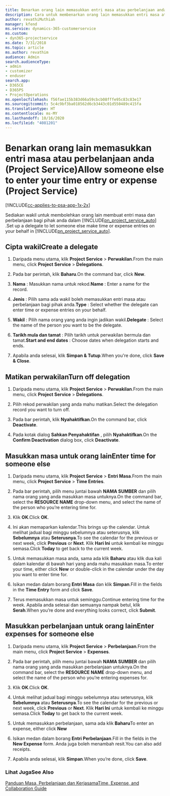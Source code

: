 ```yaml
---
title: Benarkan orang lain memasukkan entri masa atau perbelanjaan anda
description: Cara untuk membenarkan orang lain memasukkan entri masa atau perbelanjaan anda dalam Project Service
author: revathiMuthiah
manager: kfend
ms.service: dynamics-365-customerservice
ms.custom:
- dyn365-projectservice
ms.date: 7/31/2018
ms.topic: article
ms.author: revathim
audience: Admin
search.audienceType:
- admin
- customizer
- enduser
search.app:
- D365CE
- D365PS
- ProjectOperations
ms.openlocfilehash: f56fae115b383d66a59cbcb08fffe95c83c83e17
ms.sourcegitcommit: 5c4c9bf3ba018562d6cb3443c01d550489c415fa
ms.translationtype: HT
ms.contentlocale: ms-MY
ms.lasthandoff: 10/16/2020
ms.locfileid: "4081201"
---
```

# <a name="allow-someone-else-to-enter-your-time-entry-or-expense-project-service"></a><span data-ttu-id="184a9-103">Benarkan orang lain memasukkan entri masa atau perbelanjaan anda (Project Service)</span><span class="sxs-lookup"><span data-stu-id="184a9-103">Allow someone else to enter your time entry or expense (Project Service)</span></span>

[!INCLUDE[cc-applies-to-psa-app-1x-2x](../includes/cc-applies-to-psa-app-1x-2x.md)]

<span data-ttu-id="184a9-104">Sediakan wakil untuk membolehkan orang lain membuat entri masa dan perbelanjaan bagi pihak anda dalam [!INCLUDE[pn_project_service_auto](../includes/pn-project-service-auto.md)] .</span><span class="sxs-lookup"><span data-stu-id="184a9-104">Set up a delegate to let someone else make time or expense entries on your behalf in [!INCLUDE[pn_project_service_auto](../includes/pn-project-service-auto.md)].</span></span>  
  
## <a name="create-a-delegate"></a><span data-ttu-id="184a9-105">Cipta wakil</span><span class="sxs-lookup"><span data-stu-id="184a9-105">Create a delegate</span></span>  
  
1.  <span data-ttu-id="184a9-106">Daripada menu utama, klik **Project Service** > **Perwakilan**.</span><span class="sxs-lookup"><span data-stu-id="184a9-106">From the main menu, click **Project Service** > **Delegations**.</span></span>  
  
2.  <span data-ttu-id="184a9-107">Pada bar perintah, klik **Baharu**.</span><span class="sxs-lookup"><span data-stu-id="184a9-107">On the command bar, click **New**.</span></span>  
  
3. <span data-ttu-id="184a9-108">**Nama** : Masukkan nama untuk rekod.</span><span class="sxs-lookup"><span data-stu-id="184a9-108">**Name** : Enter a name for the record.</span></span>  
  
4. <span data-ttu-id="184a9-109">**Jenis** : Pilih sama ada wakil boleh memasukkan entri masa atau perbelanjaan bagi pihak anda.</span><span class="sxs-lookup"><span data-stu-id="184a9-109">**Type** : Select whether the delegate can enter time or expense entries on your behalf.</span></span>  
  
5. <span data-ttu-id="184a9-110">**Wakil** : Pilih nama orang yang anda ingin jadikan wakil.</span><span class="sxs-lookup"><span data-stu-id="184a9-110">**Delegate** : Select the name of the person you want to be the delegate.</span></span>  
  
6. <span data-ttu-id="184a9-111">**Tarikh mula dan tamat** : Pilih tarikh untuk perwakilan bermula dan tamat.</span><span class="sxs-lookup"><span data-stu-id="184a9-111">**Start and end dates** : Choose dates when delegation starts and ends.</span></span>  
  
7.  <span data-ttu-id="184a9-112">Apabila anda selesai, klik **Simpan & Tutup**.</span><span class="sxs-lookup"><span data-stu-id="184a9-112">When you're done, click **Save & Close**.</span></span>  
  
## <a name="turn-off-delegation"></a><span data-ttu-id="184a9-113">Matikan perwakilan</span><span class="sxs-lookup"><span data-stu-id="184a9-113">Turn off delegation</span></span>  
  
1.  <span data-ttu-id="184a9-114">Daripada menu utama, klik **Project Service** > **Perwakilan**.</span><span class="sxs-lookup"><span data-stu-id="184a9-114">From the main menu, click **Project Service** > **Delegations**.</span></span>  
  
2.  <span data-ttu-id="184a9-115">Pilih rekod perwakilan yang anda mahu matikan.</span><span class="sxs-lookup"><span data-stu-id="184a9-115">Select the delegation record you want to turn off.</span></span>  
  
3.  <span data-ttu-id="184a9-116">Pada bar perintah, klik **Nyahaktifkan**.</span><span class="sxs-lookup"><span data-stu-id="184a9-116">On the command bar, click **Deactivate**.</span></span>  
  
4.  <span data-ttu-id="184a9-117">Pada kotak dialog **Sahkan Penyahaktifan** , pilih **Nyahaktifkan**.</span><span class="sxs-lookup"><span data-stu-id="184a9-117">On the **Confirm Deactivation** dialog box, click **Deactivate**.</span></span>  
  
## <a name="enter-time-for-someone-else"></a><span data-ttu-id="184a9-118">Masukkan masa untuk orang lain</span><span class="sxs-lookup"><span data-stu-id="184a9-118">Enter time for someone else</span></span>  
  
1.  <span data-ttu-id="184a9-119">Daripada menu utama, klik **Project Service** > **Entri Masa**.</span><span class="sxs-lookup"><span data-stu-id="184a9-119">From the main menu, click **Project Service** > **Time Entries**.</span></span>  
  
2.  <span data-ttu-id="184a9-120">Pada bar perintah, pilih menu juntai bawah **NAMA SUMBER** dan pilih nama orang yang anda masukkan masa untuknya.</span><span class="sxs-lookup"><span data-stu-id="184a9-120">On the command bar, select the **RESOURCE NAME** drop-down menu, and select the name of the person who you’re entering time for.</span></span>  
  
3.  <span data-ttu-id="184a9-121">Klik **OK**.</span><span class="sxs-lookup"><span data-stu-id="184a9-121">Click **OK**.</span></span>  
  
4.  <span data-ttu-id="184a9-122">Ini akan memaparkan kalendar.</span><span class="sxs-lookup"><span data-stu-id="184a9-122">This brings up the calendar.</span></span> <span data-ttu-id="184a9-123">Untuk melihat jadual bagi minggu sebelumnya atau seterusnya, klik **Sebelumnya** atau **Seterusnya**.</span><span class="sxs-lookup"><span data-stu-id="184a9-123">To see the calendar for the previous or next week, click **Previous** or **Next**.</span></span> <span data-ttu-id="184a9-124">Klik **Hari Ini** untuk kembali ke minggu semasa.</span><span class="sxs-lookup"><span data-stu-id="184a9-124">Click **Today** to get back to the current week.</span></span>  
  
5.  <span data-ttu-id="184a9-125">Untuk memasukkan masa anda, sama ada klik **Baharu** atau klik dua kali dalam kalendar di bawah hari yang anda mahu masukkan masa.</span><span class="sxs-lookup"><span data-stu-id="184a9-125">To enter your time, either click **New** or double-click in the calendar under the day you want to enter time for.</span></span>  
  
6.  <span data-ttu-id="184a9-126">Isikan medan dalam borang **Entri Masa** dan klik **Simpan**.</span><span class="sxs-lookup"><span data-stu-id="184a9-126">Fill in the fields in the **Time Entry** form and click **Save**.</span></span>  
  
7.  <span data-ttu-id="184a9-127">Terus memasukkan masa untuk seminggu.</span><span class="sxs-lookup"><span data-stu-id="184a9-127">Continue entering time for the week.</span></span> <span data-ttu-id="184a9-128">Apabila anda selesai dan semuanya nampak betul, klik **Serah**.</span><span class="sxs-lookup"><span data-stu-id="184a9-128">When you’re done and everything looks correct, click **Submit**.</span></span>  
  
## <a name="enter-expenses-for-someone-else"></a><span data-ttu-id="184a9-129">Masukkan perbelanjaan untuk orang lain</span><span class="sxs-lookup"><span data-stu-id="184a9-129">Enter expenses for someone else</span></span>  
  
1.  <span data-ttu-id="184a9-130">Daripada menu utama, klik **Project Service** > **Perbelanjaan**.</span><span class="sxs-lookup"><span data-stu-id="184a9-130">From the main menu, click **Project Service** > **Expenses**.</span></span>  
  
2.  <span data-ttu-id="184a9-131">Pada bar perintah, pilih menu juntai bawah **NAMA SUMBER** dan pilih nama orang yang anda masukkan perbelanjaan untuknya.</span><span class="sxs-lookup"><span data-stu-id="184a9-131">On the command bar, select the **RESOURCE NAME** drop-down menu, and select the name of the person who you’re entering expenses for.</span></span>  
  
3.  <span data-ttu-id="184a9-132">Klik **OK**.</span><span class="sxs-lookup"><span data-stu-id="184a9-132">Click **OK**.</span></span>  
  
4.  <span data-ttu-id="184a9-133">Untuk melihat jadual bagi minggu sebelumnya atau seterusnya, klik **Sebelumnya** atau **Seterusnya**.</span><span class="sxs-lookup"><span data-stu-id="184a9-133">To see the calendar for the previous or next week, click **Previous** or **Next**.</span></span> <span data-ttu-id="184a9-134">Klik **Hari Ini** untuk kembali ke minggu semasa.</span><span class="sxs-lookup"><span data-stu-id="184a9-134">Click **Today** to get back to the current week.</span></span>  
  
5.  <span data-ttu-id="184a9-135">Untuk memasukkan perbelanjaan, sama ada klik **Baharu**</span><span class="sxs-lookup"><span data-stu-id="184a9-135">To enter an expense, either click **New**</span></span>  
  
6.  <span data-ttu-id="184a9-136">Isikan medan dalam borang **Entri Perbelanjaan**.</span><span class="sxs-lookup"><span data-stu-id="184a9-136">Fill in the fields in the **New Expense** form.</span></span> <span data-ttu-id="184a9-137">Anda juga boleh menambah resit.</span><span class="sxs-lookup"><span data-stu-id="184a9-137">You can also add receipts.</span></span>  
  
7.  <span data-ttu-id="184a9-138">Apabila anda selesai, klik **Simpan**.</span><span class="sxs-lookup"><span data-stu-id="184a9-138">When you’re done, click **Save**.</span></span>  
  
### <a name="see-also"></a><span data-ttu-id="184a9-139">Lihat Juga</span><span class="sxs-lookup"><span data-stu-id="184a9-139">See Also</span></span>  
 [<span data-ttu-id="184a9-140">Panduan Masa, Perbelanjaan dan Kerjasama</span><span class="sxs-lookup"><span data-stu-id="184a9-140">Time, Expense, and Collaboration Guide</span></span>](../psa/time-expense-collaboration-guide.md)
